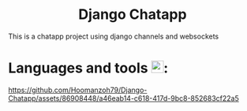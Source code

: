 <h1 align="center">
Django Chatapp
</h1>


 This is a chatapp project using django channels and websockets 
# Languages and tools <img src="https://raw.githubusercontent.com/Tarikul-Islam-Anik/Animated-Fluent-Emojis/master/Emojis/Objects/Toolbox.png" alt="Toolbox" width="25" height="25" />:



https://github.com/Hoomanzoh79/Django-Chatapp/assets/86908448/a46eab14-c618-417d-9bc8-852683cf22a5

